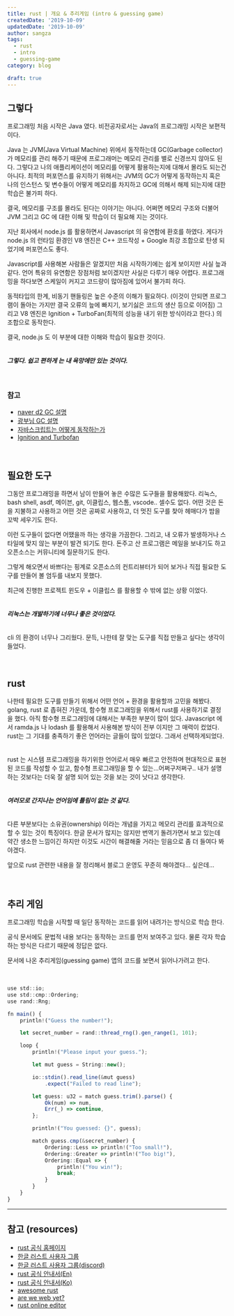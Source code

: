 ```yaml
---
title: rust | 개요 & 추리게임 (intro & guessing game)
createdDate: '2019-10-09'
updatedDate: '2019-10-09'
author: sangza
tags:
  - rust
  - intro
  - guessing-game
category: blog

draft: true
---
```


## 그렇다

프로그래밍 처음 시작은 Java 였다. 비전공자로서는 Java의 프로그래밍 시작은 보편적이다.

Java 는 JVM(Java Virtual Machine) 위에서 동작하는데 GC(Garbage collector) 가 메모리를 관리 해주기 때문에 프로그래머는 메모리 관리를 별로 신경쓰지 않아도 된다. 그렇다고 나의 애플리케이션이 메모리를 어떻게 활용하는지에 대해서 몰라도 되는건 아니다. 최적의 퍼포먼스를 유지하기 위해서는 JVM의 GC가 어떻게 동작하는지 혹은 나의 인스턴스 및 변수들이 어떻게 메모리를 차지하고 GC에 의해서 해제 되는지에 대한 학습은 불가피 하다.

결국, 메모리를 구조를 몰라도 된다는 이야기는 아니다. 어쩌면 메모리 구조와 더불어 JVM 그리고 GC 에 대한 이해 및 학습이 더 필요해 지는 것이다.

지난 회사에서 node.js 를 활용하면서 Javascript 의 유연함에 환호를 하였다. 게다가 node.js 의 런타임 환경인 V8 엔진은 C++ 코드작성 + Google 최강 조합으로 탄생 되었기에 퍼포먼스도 좋다.

Javascript를 사용해본 사람들은 알겠지만 처음 시작하기에는 쉽게 보이지만 사실 늪과 같다. 언어 특유의 유연함은 장점처럼 보이겠지만 사실은 다루기 매우 어렵다. 프로그래밍을 하다보면 스케일이 커지고 코드량이 많아짐에 있어서 불가피 하다.

동적타입의 한계, 비동기 핸들링은 높은 수준의 이해가 필요하다. (이것이 안되면 프로그램이 돌아는 가지만 결국 오류의 늪에 빠지기, 보기싫은 코드의 생산 등으로 이어짐) 그리고 V8 엔진은 Ignition + TurboFan(최적의 성능을 내기 위한 방식이라고 한다.) 의 조합으로 동작한다.

결국, node.js 도 이 부분에 대한 이해와 학습이 필요한 것이다.
<br /><br /><br />
_**그렇다. 쉽고 편하게 는 내 욕망에만 있는 것이다.**_
<br /><br /><br />

### 참고

- [naver d2 GC 설명](https://d2.naver.com/helloworld/1329)
- [광부님 GC 설명](https://itmining.tistory.com/24)
- [자바스크립트는 어떻게 동작하는가](https://engineering.huiseoul.com/%EC%9E%90%EB%B0%94%EC%8A%A4%ED%81%AC%EB%A6%BD%ED%8A%B8%EB%8A%94-%EC%96%B4%EB%96%BB%EA%B2%8C-%EC%9E%91%EB%8F%99%ED%95%98%EB%8A%94%EA%B0%80-v8-%EC%97%94%EC%A7%84%EC%9D%98-%EB%82%B4%EB%B6%80-%EC%B5%9C%EC%A0%81%ED%99%94%EB%90%9C-%EC%BD%94%EB%93%9C%EB%A5%BC-%EC%9E%91%EC%84%B1%EC%9D%84-%EC%9C%84%ED%95%9C-%EB%8B%A4%EC%84%AF-%EA%B0%80%EC%A7%80-%ED%8C%81-6c6f9832c1d9)
- [Ignition and Turbofan](https://docs.google.com/presentation/d/1chhN90uB8yPaIhx_h2M3lPyxPgdPmkADqSNAoXYQiVE/edit#slide=id.g1357e6d1a4_0_58)
  <br /><br /><br />

## 필요한 도구

그동안 프로그래밍을 하면서 남이 만들어 놓은 수많은 도구들을 활용해왔다. 리눅스, bash shell, asdf, 메이븐, git, 이클립스, 웹스톰, vscode.. 셀수도 없다. 어떤 것은 돈을 지불하고 사용하고 어떤 것은 공짜로 사용하고, 더 멋진 도구를 찾아 헤매다가 밤을 꼬박 세우기도 한다.

이런 도구들이 없다면 어땠을까 하는 생각을 가끔한다. 그리고, 내 오류가 발생하거나 스타일에 맞지 않는 부분이 발견 되기도 한다. 돈주고 산 프로그램은 메일을 보내기도 하고 오픈소스는 커뮤니티에 질문하기도 한다.

그렇게 해오면서 바쁘다는 핑계로 오픈소스의 컨트리뷰터가 되어 보거나 직접 필요한 도구를 만들어 볼 엄두를 내보지 못했다.

최근에 진행한 프로젝트 윈도우 + 이클립스 를 활용할 수 밖에 없는 상황 이었다.
<br /><br /><br />
_**리눅스는 개발하기에 너무나 좋은 것이었다.**_
<br /><br /><br />
cli 의 환경이 너무나 그리웠다. 문득, 나한테 잘 맞는 도구를 직접 만들고 싶다는 생각이 들었다.
<br /><br /><br />

## rust

나한테 필요한 도구를 만들기 위해서 어떤 언어 + 환경을 활용할까 고민을 해봤다. golang, rust 로 좁혀진 가운데, 함수형 프로그래밍을 위해서 rust를 사용하기로 결정을 했다. 아직 함수형 프로그래밍에 대해서는 부족한 부분이 많이 있다. Javascript 에서 ramda.js 나 lodash 를 활용해서 사용해본 방식이 전부 이지만 그 매력이 컸었다. rust는 그 기대를 충족하기 좋은 언어라는 글들이 많이 있었다. 그래서 선택하게되었다.
<br /><br /><br />
rust 는 시스템 프로그래밍을 하기위한 언어로서 매우 빠르고 안전하며 현대적으로 표현된 코드를 작성할 수 있고, 함수형 프로그래밍을 할 수 있는...어쩌구저쩌구..
내가 설명하는 것보다는 더욱 잘 설명 되어 있는 것을 보는 것이 낫다고 생각한다.
<br /><br /><br />
_**여러모로 간지나는 언어임에 틀림이 없는 것 같다.**_
<br /><br /><br />
다른 부분보다는 소유권(ownership) 이라는 개념을 가지고 메모리 관리를 효과적으로 할 수 있는 것이 특징이다. 한글 문서가 많지는 않지만 번역기 돌려가면서 보고 있는데 약간 생소한 느낌이긴 하지만 이것도 시간이 해결해줄 거라는 믿음으로 좀 더 들여다 봐야겠다.

앞으로 rust 관련한 내용을 잘 정리해서 블로그 운영도 꾸준히 해야겠다... 싶은데...
<br /><br /><br />

## 추리 게임

프로그래밍 학습을 시작할 때 일단 동작하는 코드를 읽어 내려가는 방식으로 학습 한다.

공식 문서에도 문법적 내용 보다는 동작하는 코드를 먼저 보여주고 있다. 물론 각자 학습하는 방식은 다르기 때문에 정답은 없다.

문서에 나온 추리게임(guessing game) 앱의 코드를 보면서 읽어나가려고 한다.
<br /><br /><br />

```typescript
use std::io;
use std::cmp::Ordering;
use rand::Rng;

fn main() {
    println!("Guess the number!");

    let secret_number = rand::thread_rng().gen_range(1, 101);

    loop {
        println!("Please input your guess.");

        let mut guess = String::new();

        io::stdin().read_line(&mut guess)
            .expect("Failed to read line");

        let guess: u32 = match guess.trim().parse() {
            Ok(num) => num,
            Err(_) => continue,
        };

        println!("You guessed: {}", guess);

        match guess.cmp(&secret_number) {
            Ordering::Less => println!("Too small!"),
            Ordering::Greater => println!("Too big!"),
            Ordering::Equal => {
                println!("You win!");
                break;
            }
        }
    }
}
```

<hr />

## 참고 (resources)

- [rust 공식 홈페이지](https://rust-lang.org/)
- [한글 러스트 사용자 그룹](https://rust-kr.org/)
- [한글 러스트 사용자 그룹(discord)](https://discordapp.com/channels/487203989830631435/487203989830631438)
- [rust 공식 안내서(En)](https://doc.rust-lang.org/stable/book/index.html)
- [rust 공식 안내서(Ko)](https://rinthel.github.io/rust-lang-book-ko/)
- [awesome rust](https://github.com/rust-unofficial/awesome-rust)
- [are we web yet?](http://www.arewewebyet.org/)
- [rust online editor](https://repl.it/languages/rust)

